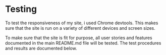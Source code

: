 # Testing

To test the responsiveness of my site, i used Chrome devtools. This makes sure that the site is run on a variety of different devices and screen sizes.

To make sure that the site is fit for purpose, all user stories and features documented in the main README.md file will be tested. The test procedures and results are documented below.